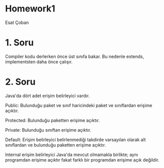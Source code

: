 # Homework1
Esat Çoban
# 1. Soru
Compiler kodu derlerken önce üst sınıfa bakar. Bu nedenle extends, implementsten daha önce çalışır.

# 2. Soru
Java'da dört adet erişim belirleyici vardır.

Public: Bulunduğu paket ve sınıf haricindeki paket ve sınıflardan erişime açıktır.

Protected: Bulunduğu paketten erişime açıktır.

Private: Bulunduğu sınıftan erişime açıktır.

Default: Erişim belirleyici belirlenmediği takdirde varsayılan olarak alt sınıflardan ve bulunduğu paketten erişime açıktır.

Internal erişim belirleyici Java'da mevcut olmamakla birlikte; aynı programdan erişime açıktır fakat farklı bir programdan erişime açık değildir.
